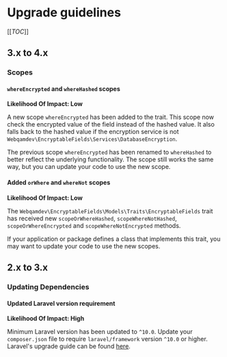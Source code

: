 # Upgrade guidelines

[[_TOC_]]

## 3.x to 4.x

### Scopes

#### `whereEncrypted` and `whereHashed` scopes
**Likelihood Of Impact: Low**

A new scope `whereEncrypted` has been added to the trait. This scope now check the encrypted value of the field instead
of the hashed value. It also falls back to the hashed value if the encryption service is not
`Webqamdev\EncryptableFields\Services\DatabaseEncryption`.

The previous scope `whereEncrypted` has been renamed to `whereHashed` to better reflect the underlying functionality.
The scope still works the same way, but you can update your code to use the new scope.

#### Added `orWhere` and `whereNot` scopes
**Likelihood Of Impact: Low**

The `Webqamdev\EncryptableFields\Models\Traits\EncryptableFields` trait has received new `scopeOrWhereHashed`,
`scopeWhereNotHashed`, `scopeOrWhereEncrypted` and `scopeWhereNotEncrypted` methods.

If your application or package defines a class that implements this trait, you may want to update your code to use
the new scopes.

## 2.x to 3.x

### Updating Dependencies

#### Updated Laravel version requirement
**Likelihood Of Impact: High**

Minimum Laravel version has been updated to `^10.0`. Update your `composer.json` file to require `laravel/framework`
version `^10.0` or higher. Laravel's upgrade guide can be found [here](https://laravel.com/docs/10.x/upgrade).
